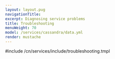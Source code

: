 ```yaml
---
layout: layout.pug
navigationTitle:
excerpt: Diagnosing service problems
title: Troubleshooting
menuWeight: 70
model: /services/cassandra/data.yml
render: mustache
---
```


#include /cn/services/include/troubleshooting.tmpl

